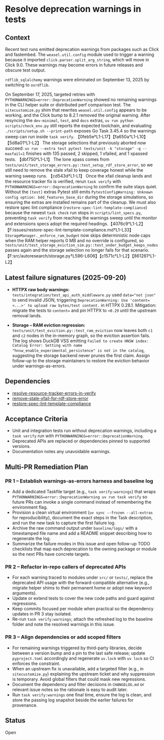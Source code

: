 # Resolve deprecation warnings in tests

## Context
Recent test runs emitted deprecation warnings from packages such as Click and
fastembed. The `weasel.util.config` module used to trigger a warning because it
imported `click.parser.split_arg_string`, which will move in Click 9.0. These
warnings may become errors in future releases and obscure test output.

`rdflib_sqlalchemy` warnings were eliminated on September 13, 2025 by switching
to `oxrdflib`.

On September 17, 2025, targeted retries with
`PYTHONWARNINGS=error::DeprecationWarning`
showed no remaining warnings in the CLI helper suite or distributed perf
comparison test. The `sitecustomize.py` shim that rewrites
`weasel.util.config` appears to be working, and the Click bump to 8.2.1 removed
the original warning. After resyncing the `dev-minimal`, `test`, and `docs`
extras, `uv run python scripts/check_env.py` still reports the expected
toolchain, and evaluating `./scripts/setup.sh --print-path` exposes Go Task
3.45.4 so the warnings sweep can run inside `task verify`.
【0feb5e†L1-L17】【fa650a†L1-L10】【5d8a01†L1-L2】 The storage selections that
previously aborted now succeed: `uv run --extra test pytest tests/unit -k
"storage" -q --maxfail=1` finishes with 135 passed, 2 skipped, 1 xfailed, and 1
xpassed tests. 【dbf750†L1-L1】 The lone xpass comes from
`tests/unit/test_storage_errors.py::test_setup_rdf_store_error`, so we still
need to remove the stale xfail to keep coverage honest while the warning sweep
runs. 【cd543d†L1-L1】 Once the xfail cleanup lands and the resource tracker fix
is verified, rerun `task verify` with `PYTHONWARNINGS=error::DeprecationWarning`
to confirm the suite stays quiet. Without the `[test]` extras Pytest still
emits `PytestConfigWarning: Unknown config option: bdd_features_base_dir`
during the storage simulations, so ensuring the extras are installed remains
part of the cleanup. We must also restore spec lint compliance
(`restore-spec-lint-template-compliance`) because the newest `task check` run
stops in `scripts/lint_specs.py`, preventing `task verify` from reaching the
warnings sweep until the monitor and extensions specs adopt the required
headings.【4076c9†L1-L2】【F:issues/restore-spec-lint-template-compliance.md†L1-L33】
`StorageManager._enforce_ram_budget` now skips deterministic node caps when the
RAM helper reports 0 MB and no override is configured, so
`tests/unit/test_storage_eviction_sim.py::test_under_budget_keeps_nodes` passes
again and the storage selection no longer fails for that scenario.
【F:src/autoresearch/storage.py†L596-L606】【c1571c†L1-L2】【861261†L1-L2】

## Latest failure signatures (2025-09-20)

- **HTTPX raw body warnings:** `tests/integration/test_api_auth_middleware.py` used
  `data="not json"` to send invalid JSON, triggering `DeprecationWarning: Use
  'content=<...>' to upload raw bytes/text content.` in HTTPX 0.28.1.
  Mitigation: migrate the tests to `content=` and pin HTTPX to `<0.29` until the
  upstream removal lands.

- **Storage – RAM eviction regression:**
  `tests/unit/test_eviction.py::test_ram_eviction` now leaves both `c1` and
  `c2` nodes in the in-memory graph, so the eviction assertion fails. The log
  shows DuckDB VSS emitting
  `Failed to create HNSW index: Catalog Error: Setting with name
  "hnsw_enable_experimental_persistence" is not in the catalog`, suggesting the
  storage backend never prunes the first claim. Assign follow-up to the storage
  maintainers to restore the eviction behavior under warnings-as-errors.

## Dependencies
- [resolve-resource-tracker-errors-in-verify](resolve-resource-tracker-errors-in-verify.md)
- [remove-stale-xfail-for-rdf-store-error](remove-stale-xfail-for-rdf-store-error.md)
- [restore-spec-lint-template-compliance](restore-spec-lint-template-compliance.md)

## Acceptance Criteria
- Unit and integration tests run without deprecation warnings, including a
  `task verify` run with `PYTHONWARNINGS=error::DeprecationWarning`.
- Deprecated APIs are replaced or dependencies pinned to supported versions.
- Documentation notes any unavoidable warnings.

## Multi-PR Remediation Plan

### PR 1 – Establish warnings-as-errors harness and baseline log
- Add a dedicated Taskfile target (e.g., `task verify:warnings`) that wraps
  `PYTHONWARNINGS=error::DeprecationWarning uv run task verify` so future PRs
  can invoke a single command instead of remembering the environment flag.
- Provision a clean virtual environment (`uv sync --frozen --all-extras` for
  reproducibility), document the exact steps in the Task description, and run
  the new task to capture the first failure log.
- Archive the raw command output under `baseline/logs/` with a timestamped file
  name and add a README snippet describing how to regenerate the log.
- Summarize the failure modes in this issue and open follow-up TODO checklists
  that map each deprecation to the owning package or module so the next PRs
  have concrete targets.

### PR 2 – Refactor in-repo callers of deprecated APIs
- For each warning traced to modules under `src/` or `tests/`, replace the
  deprecated API usage with the forward-compatible alternative (e.g., migrate
  helper shims to their permanent home or adopt new keyword arguments).
- Update or extend tests to cover the new code paths and guard against regressions.
- Keep commits focused per module when practical so the dependency updates in
  PR 3 stay isolated.
- Re-run `task verify:warnings`; attach the refreshed log to the baseline folder
  and note the resolved warnings in this issue.

### PR 3 – Align dependencies or add scoped filters
- For remaining warnings triggered by third-party libraries, decide between a
  version bump and a pin to the last safe release; update `pyproject.toml`
  accordingly and regenerate `uv.lock` with `uv lock` so CI enforces the
  constraint.
- When an upstream fix is unavailable, add a targeted filter (e.g., in
  `sitecustomize.py`) explaining the upstream ticket and why suppression is
  temporary. Avoid global filters that could mask new regressions.
- Document the dependency and filter decisions in `CHANGELOG.md` or relevant
  issue notes so the rationale is easy to audit later.
- Run `task verify:warnings` one final time, ensure the log is clean, and store
  the passing log snapshot beside the earlier failures for provenance.

## Status
Open
